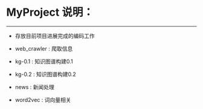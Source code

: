 # MyProject 说明：
---

* 存放目前项目进展完成的编码工作

* web_crawler : 爬取信息
* kg-0.1 : 知识图谱构建0.1
* kg-0.2 : 知识图谱构建0.2

* news   : 新闻处理
* word2vec : 词向量相关
